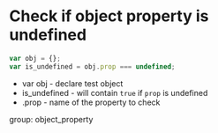 # Check if object property is undefined

```javascript
var obj = {};
var is_undefined = obj.prop === undefined;
```

- var obj - declare test object
- is_undefined - will contain ```true``` if ```prop``` is undefined
- .prop - name of the property to check

group: object_property
